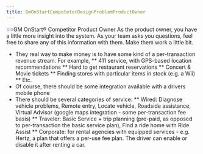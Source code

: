 ```yaml
---
title: GmOnStartCompetetorDesignProblemProductOwner
---
```

 ==GM OnStart® Competitor Product Owner
As the product owner, you have a little more insight into the system. As your team asks you questions, feel free to share any of this information with them. Make them work a little bit.
* They real way to make money is to have some kind of a per-transaction revenue stream. For example,
** 411 service, with GPS-based location recommendations
** Hard to get restaurant reservations
** Concert & Movie tickets
** Finding stores with particular items in stock (e.g. a Wii)
** Etc.
* Of course, there should be some integration available with a drivers mobile phone
* There should be several categories of service:
** Wired: Diagnose vehicle problems, Remote entry, Locate vehicle, Roadside assistance, Virtual Advisor (google maps integration - some per-transaction fee basis)
** Traveler: Basic Service + trip planning (pre-paid, as opposed to per-transaction the basic service plan), Find a ride home with Ride Assist
** Corporate: for rental agencies with equipped services - e.g. Hertz, a plan that offers a per-use fee plan. The driver can enable or disable it after renting a car.
